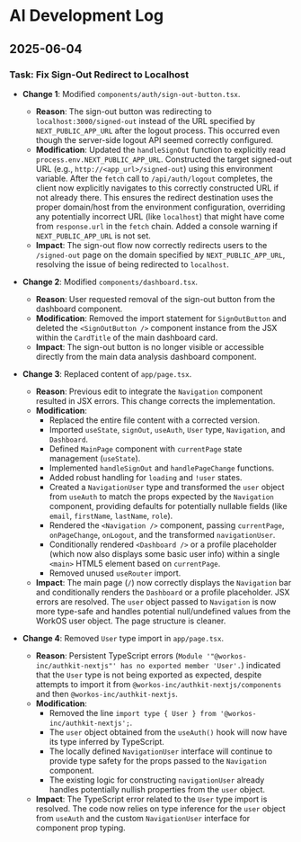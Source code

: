 # AI Development Log

## 2025-06-04

### Task: Fix Sign-Out Redirect to Localhost
-   **Change 1**: Modified `components/auth/sign-out-button.tsx`.
    -   **Reason**: The sign-out button was redirecting to `localhost:3000/signed-out` instead of the URL specified by `NEXT_PUBLIC_APP_URL` after the logout process. This occurred even though the server-side logout API seemed correctly configured.
    -   **Modification**: Updated the `handleSignOut` function to explicitly read `process.env.NEXT_PUBLIC_APP_URL`. Constructed the target signed-out URL (e.g., `http://<app_url>/signed-out`) using this environment variable. After the `fetch` call to `/api/auth/logout` completes, the client now explicitly navigates to this correctly constructed URL if not already there. This ensures the redirect destination uses the proper domain/host from the environment configuration, overriding any potentially incorrect URL (like `localhost`) that might have come from `response.url` in the `fetch` chain. Added a console warning if `NEXT_PUBLIC_APP_URL` is not set.
    -   **Impact**: The sign-out flow now correctly redirects users to the `/signed-out` page on the domain specified by `NEXT_PUBLIC_APP_URL`, resolving the issue of being redirected to `localhost`.

-   **Change 2**: Modified `components/dashboard.tsx`.
    -   **Reason**: User requested removal of the sign-out button from the dashboard component.
    -   **Modification**: Removed the import statement for `SignOutButton` and deleted the `<SignOutButton />` component instance from the JSX within the `CardTitle` of the main dashboard card.
    -   **Impact**: The sign-out button is no longer visible or accessible directly from the main data analysis dashboard component.

-   **Change 3**: Replaced content of `app/page.tsx`.
    -   **Reason**: Previous edit to integrate the `Navigation` component resulted in JSX errors. This change corrects the implementation.
    -   **Modification**:
        - Replaced the entire file content with a corrected version.
        - Imported `useState`, `signOut`, `useAuth`, `User` type, `Navigation`, and `Dashboard`.
        - Defined `MainPage` component with `currentPage` state management (`useState`).
        - Implemented `handleSignOut` and `handlePageChange` functions.
        - Added robust handling for `loading` and `!user` states.
        - Created a `NavigationUser` type and transformed the `user` object from `useAuth` to match the props expected by the `Navigation` component, providing defaults for potentially nullable fields (like `email`, `firstName`, `lastName`, `role`).
        - Rendered the `<Navigation />` component, passing `currentPage`, `onPageChange`, `onLogout`, and the transformed `navigationUser`.
        - Conditionally rendered `<Dashboard />` or a profile placeholder (which now also displays some basic user info) within a single `<main>` HTML5 element based on `currentPage`.
        - Removed unused `useRouter` import.
    -   **Impact**: The main page (`/`) now correctly displays the `Navigation` bar and conditionally renders the `Dashboard` or a profile placeholder. JSX errors are resolved. The `user` object passed to `Navigation` is now more type-safe and handles potential null/undefined values from the WorkOS user object. The page structure is cleaner.

-   **Change 4**: Removed `User` type import in `app/page.tsx`.
    -   **Reason**: Persistent TypeScript errors (`Module '"@workos-inc/authkit-nextjs"' has no exported member 'User'.`) indicated that the `User` type is not being exported as expected, despite attempts to import it from `@workos-inc/authkit-nextjs/components` and then `@workos-inc/authkit-nextjs`.
    -   **Modification**:
        - Removed the line `import type { User } from '@workos-inc/authkit-nextjs';`.
        - The `user` object obtained from the `useAuth()` hook will now have its type inferred by TypeScript.
        - The locally defined `NavigationUser` interface will continue to provide type safety for the props passed to the `Navigation` component.
        - The existing logic for constructing `navigationUser` already handles potentially nullish properties from the `user` object.
    -   **Impact**: The TypeScript error related to the `User` type import is resolved. The code now relies on type inference for the `user` object from `useAuth` and the custom `NavigationUser` interface for component prop typing.
